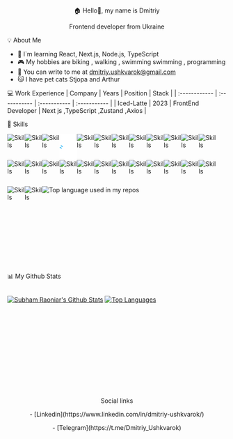 
<p align="center">🏠 Hello👋, my name is Dmitriy</p>
<p align="center"> Frontend developer from Ukraine



💡 About Me

- 📖 I`m learning React, Next.js, Node.js, TypeScript
- 🎮 My hobbies are biking , walking , swimming swimming , programming
- 💌 You can write to me at dmitriy.ushkvarok@gmail.com
- 😽 I have pet cats Stjopa and Arthur

 💻 Work Experience
| Company | Years | Position | Stack |
| :------------ | :----------- | :----------- | :----------- |
| Iced-Latte | 2023 | FrontEnd Developer | Next js ,TypeScript ,Zustand ,Axios |

🔨 Skills
 
<img src="https://cdn.jsdelivr.net/gh/devicons/devicon/icons/html5/html5-original.svg" alt="Skills" align="left" width="40" height="60"/>  
<img src="https://cdn.jsdelivr.net/gh/devicons/devicon/icons/css3/css3-original.svg" alt="Skills" align="left" width="40" height="60"/>  
<img src="https://cdn.jsdelivr.net/gh/devicons/devicon/icons/sass/sass-original.svg" alt="Skills" align="left" width="40" height="60"/>  
<img src="https://github.com/devicons/devicon/blob/v2.16.0/icons/tailwindcss/tailwindcss-original-wordmark.svg" alt="Skills" align="left" width="40" height="60"/>  
<img src="https://cdn.jsdelivr.net/gh/devicons/devicon/icons/javascript/javascript-original.svg" alt="Skills" align="left" width="40" height="60"/>  
<img src="https://cdn.jsdelivr.net/gh/devicons/devicon/icons/typescript/typescript-original.svg" alt="Skills" align="left" width="40" height="60"/>  
<img src="https://cdn.jsdelivr.net/gh/devicons/devicon/icons/react/react-original.svg" alt="Skills" align="left" width="40" height="60"/>  
<img src="https://cdn.jsdelivr.net/gh/devicons/devicon/icons/redux/redux-original.svg" alt="Skills" align="left" width="40" height="60"/>  
<img src="https://cdn.jsdelivr.net/gh/devicons/devicon/icons/nextjs/nextjs-original.svg" alt="Skills" align="left" width="40" height="60"/>  
<img src="https://cdn.jsdelivr.net/gh/devicons/devicon/icons/webpack/webpack-original.svg" alt="Skills" align="left" width="40" height="60"/>  
<img src="https://cdn.jsdelivr.net/gh/devicons/devicon/icons/babel/babel-original.svg" alt="Skills" align="left" width="40" height="60"/>  
<img src="https://cdn.jsdelivr.net/gh/devicons/devicon/icons/nodejs/nodejs-original.svg" alt="Skills" align="left" width="40" height="60"/>  
<img src="https://cdn.jsdelivr.net/gh/devicons/devicon/icons/express/express-original.svg" alt="Skills" align="left" width="40" height="60"/>  
<img src="https://cdn.jsdelivr.net/gh/devicons/devicon/icons/firebase/firebase-plain.svg" alt="Skills" align="left" width="40" height="60"/>  
<img src="https://cdn.jsdelivr.net/gh/devicons/devicon/icons/mongodb/mongodb-original.svg" alt="Skills" align="left" width="40" height="60"/>  
<img src="https://cdn.jsdelivr.net/gh/devicons/devicon/icons/jest/jest-plain.svg" alt="Skills" align="left" width="40" height="60"/>  
<img src="https://cdn.jsdelivr.net/gh/devicons/devicon/icons/xcode/xcode-original.svg" alt="Skills" align="left" width="40" height="60"/>  
<img src="https://cdn.jsdelivr.net/gh/devicons/devicon/icons/photoshop/photoshop-plain.svg" alt="Skills" align="left" width="40" height="60"/>  
<img src="https://cdn.jsdelivr.net/gh/devicons/devicon/icons/figma/figma-original.svg" alt="Skills" align="left" width="40" height="60"/>  
<img src="https://cdn.jsdelivr.net/gh/devicons/devicon/icons/slack/slack-original.svg" alt="Skills" align="left" width="40" height="60"/>  
<img src="https://cdn.jsdelivr.net/gh/devicons/devicon/icons/vscode/vscode-original.svg" alt="Skills" align="left" width="40" height="60"/>  
<img src="https://cdn.jsdelivr.net/gh/devicons/devicon/icons/git/git-original.svg" alt="Skills" align="left" width="40" height="60"/>  
<img src="https://cdn.jsdelivr.net/gh/devicons/devicon/icons/github/github-original.svg" alt="Skills" align="left" width="40" height="60"/>  
<img src="https://cdn.jsdelivr.net/gh/devicons/devicon/icons/gitlab/gitlab-original.svg" alt="Skills" align="left" width="40" height="60"/>  
<img src="https://cdn.jsdelivr.net/gh/devicons/devicon/icons/trello/trello-plain.svg" alt="Skills" align="left" width="40" height="60"/>  
<img src="https://cdn.jsdelivr.net/gh/devicons/devicon/icons/jira/jira-original.svg" alt="Skills" align="left" width="40" height="60"/> 

<br><br><br><br><br><br>

<img src="https://github-readme-stats.vercel.app/api/top-langs/?username=DmitriyUshkvarok&layout=compact&hide_title=1&title_color=ffffff&text_color=c9cacc&icon_color=2bbc8a&bg_color=1d1f21&card_width=500" alt="Top language used in my repos" align="left"/>

<br><br><br><br><br><br><br><br><br><br><br>

 📊 My Github Stats

  <br/>
    <a href="https://github.com/DmitriyUshkvarok/github-readme-stats"><img alt="Subham Raoniar's Github Stats" src="https://github-readme-stats.vercel.app/api?username=DmitriyUshkvarokr&show_icons=true&count_private=true&theme=react&hide_border=true&bg_color=0D1117" /></a>
  <a href="https://github.com/DmitriyUshkvarok/github-readme-stats"><img alt="Top Languages" src="https://github-readme-stats.vercel.app/api/top-langs/?username=DmitriyUshkvarok&langs_count=8&count_private=true&layout=compact&theme=react&hide_border=true&bg_color=0D1117" /></a>

<br><br><br><br><br><br><br><br><br><br><br>

 <p align="center"> Social links
 <p align="center">- [Linkedin](https://www.linkedin.com/in/dmitriy-ushkvarok/)
 <p align="center">- [Telegram](https://t.me/Dmitriy_Ushkvarok)

